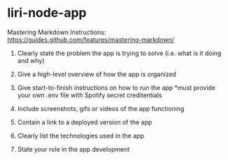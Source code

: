 # liri-node-app
Mastering Markdown Instructions: 
https://guides.github.com/features/mastering-markdown/

1. Clearly state the problem the app is trying to solve (i.e. what is it doing and why)

2. Give a high-level overview of how the app is organized
3. Give start-to-finish instructions on how to run the app
*must provide your own .env file with Spotify secret creditentials

4. Include screenshots, gifs or videos of the app functioning

5. Contain a link to a deployed version of the app

6. Clearly list the technologies used in the app

7. State your role in the app development